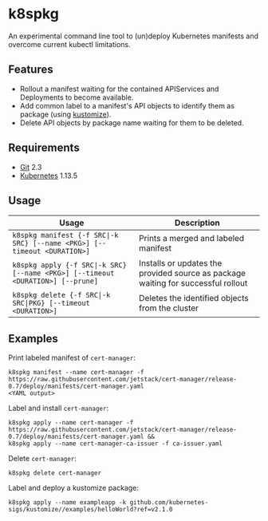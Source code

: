 # k8spkg

An experimental command line tool to (un)deploy Kubernetes manifests and
overcome current kubectl limitations.

## Features

- Rollout a manifest waiting for the contained APIServices and Deployments to become available.
- Add common label to a manifest's API objects to identify them as package (using [kustomize](https://github.com/kubernetes-sigs/kustomize)).
- Delete API objects by package name waiting for them to be deleted.

## Requirements

- [Git](https://git-scm.com/) 2.3
- [Kubernetes](https://github.com/kubernetes/kubernetes) 1.13.5

## Usage

| Usage | Description |
|-------|-------------|
| `k8spkg manifest {-f SRC\|-k SRC} [--name <PKG>] [--timeout <DURATION>]` | Prints a merged and labeled manifest |
| `k8spkg apply {-f SRC\|-k SRC} [--name <PKG>] [--timeout <DURATION>] [--prune]` | Installs or updates the provided source as package waiting for successful rollout |
| `k8spkg delete {-f SRC\|-k SRC\|PKG} [--timeout <DURATION>]` | Deletes the identified objects from the cluster |

## Examples

Print labeled manifest of `cert-manager`:
```
k8spkg manifest --name cert-manager -f https://raw.githubusercontent.com/jetstack/cert-manager/release-0.7/deploy/manifests/cert-manager.yaml
<YAML output>
```

Label and install `cert-manager`:
```
k8spkg apply --name cert-manager -f https://raw.githubusercontent.com/jetstack/cert-manager/release-0.7/deploy/manifests/cert-manager.yaml &&
k8spkg apply --name cert-manager-ca-issuer -f ca-issuer.yaml
```

Delete `cert-manager`:
```
k8spkg delete cert-manager
```

Label and deploy a kustomize package:
```
k8spkg apply --name exampleapp -k github.com/kubernetes-sigs/kustomize//examples/helloWorld?ref=v2.1.0
```
